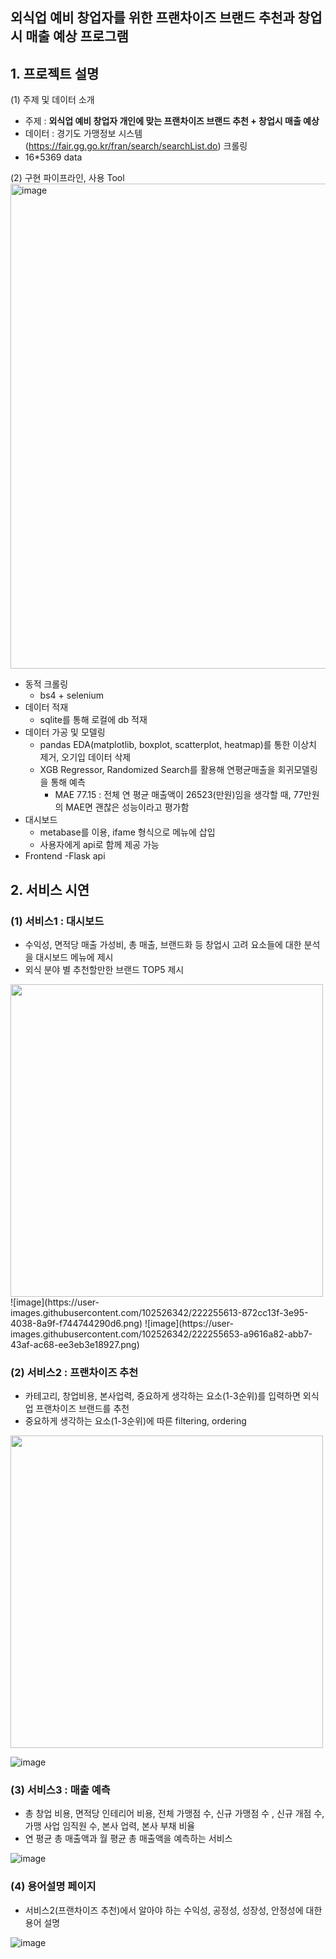 ## 외식업 예비 창업자를 위한 프랜차이즈 브랜드 추천과 창업시 매출 예상 프로그램
## 1. 프로젝트 설명


(1) 주제 및 데이터 소개
- 주제 : **외식업 예비 창업자 개인에 맞는 프랜차이즈 브랜드 추천 + 창업시 매출 예상**
- 데이터 : 경기도 가맹정보 시스템(https://fair.gg.go.kr/fran/search/searchList.do) 크롤링
- 16*5369 data

(2) 구현 파이프라인, 사용 Tool
<img width="776" alt="image" src="https://user-images.githubusercontent.com/102526342/222263135-c5b54bd6-9326-4493-a9f6-20c083fb6929.png">
- 동적 크롤링 
    - bs4 + selenium
- 데이터 적재
    - sqlite를 통해 로컬에 db 적재
- 데이터 가공 및 모델링
    - pandas EDA(matplotlib, boxplot, scatterplot, heatmap)를 통한 이상치 제거, 오기입 데이터 삭제
    - XGB Regressor, Randomized Search를 활용해 연평균매출을 회귀모델링을 통해 예측 
        - MAE 77.15 : 전체 연 평균 매출액이 26523(만원)임을 생각할 때, 77만원의 MAE면 괜찮은 성능이라고 평가함   
- 대시보드
    - metabase를 이용, ifame 형식으로 메뉴에 삽입
    - 사용자에게 api로 함께 제공 가능
- Frontend
    -Flask api




## 2. 서비스 시연


### (1) 서비스1 : 대시보드
- 수익성, 면적당 매출 가성비, 총 매출, 브랜드화 등 창업시 고려 요소들에 대한 분석을 대시보드 메뉴에 제시
- 외식 분야 별 추천할만한 브랜드 TOP5 제시

<img width="500" src = "https://user-images.githubusercontent.com/102526342/222255550-3e6f634a-9d68-4c0d-8aad-c65187930880.png" >
![image](https://user-images.githubusercontent.com/102526342/222255613-872cc13f-3e95-4038-8a9f-f744744290d6.png)
![image](https://user-images.githubusercontent.com/102526342/222255653-a9616a82-abb7-43af-ac68-ee3eb3e18927.png)

### (2) 서비스2 : 프랜차이즈 추천
- 카테고리, 창업비용, 본사업력, 중요하게 생각하는 요소(1-3순위)를 입력하면 외식업 프랜차이즈 브랜드를 추천
- 중요하게 생각하는 요소(1-3순위)에 따른 filtering, ordering
<img width ="500" src = "https://user-images.githubusercontent.com/102526342/222256110-fdbeada5-e8f5-4316-8d42-1d81643fecdb.png">

![image](https://user-images.githubusercontent.com/102526342/222256267-c7b5e1a0-125a-42a1-ac39-f40d4ca1f38b.png)

### (3) 서비스3 : 매출 예측
- 총 창업 비용, 면적당 인테리어 비용, 전체 가맹점 수, 신규 가맹점 수 , 신규 개점 수, 가맹 사업 임직원 수, 본사 업력, 본사 부채 비율
- 연 평균 총 매출액과 월 평균 총 매출액을 예측하는 서비스

![image](https://user-images.githubusercontent.com/102526342/222256382-a8a020cb-a0a4-4774-830a-5a73f9b7b288.png)

### (4) 용어설명 페이지
- 서비스2(프랜차이즈 추천)에서 알아야 하는 수익성, 공정성, 성장성, 안정성에 대한 용어 설명

![image](https://user-images.githubusercontent.com/102526342/222256799-2251998a-5fc2-45dc-bd57-bb4028cdb0a2.png)

